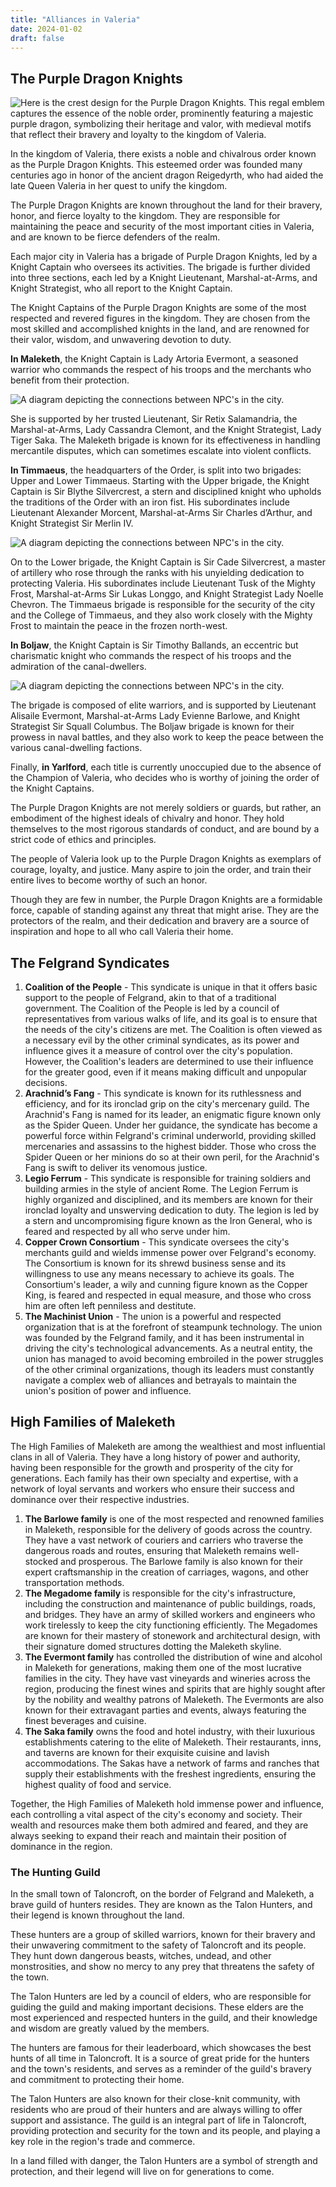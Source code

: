 ```yaml
---
title: "Alliances in Valeria"
date: 2024-01-02
draft: false
---
```

## The Purple Dragon Knights

<img class="thumbnailshadow" src="img/pdk.webp" alt="Here is the crest design for the Purple Dragon Knights. This regal emblem captures the essence of the noble order, prominently featuring a majestic purple dragon, symbolizing their heritage and valor, with medieval motifs that reflect their bravery and loyalty to the kingdom of Valeria.">


In the kingdom of Valeria, there exists a noble and chivalrous order known as the Purple Dragon Knights. This esteemed order was founded many centuries ago in honor of the ancient dragon Reigedyrth, who had aided the late Queen Valeria in her quest to unify the kingdom.

The Purple Dragon Knights are known throughout the land for their bravery, honor, and fierce loyalty to the kingdom. They are responsible for maintaining the peace and security of the most important cities in Valeria, and are known to be fierce defenders of the realm.

Each major city in Valeria has a brigade of Purple Dragon Knights, led by a Knight Captain who oversees its activities. The brigade is further divided into three sections, each led by a Knight Lieutenant, Marshal-at-Arms, and Knight Strategist, who all report to the Knight Captain.

The Knight Captains of the Purple Dragon Knights are some of the most respected and revered figures in the kingdom. They are chosen from the most skilled and accomplished knights in the land, and are renowned for their valor, wisdom, and unwavering devotion to duty.

**In Maleketh**, the Knight Captain is Lady Artoria Evermont, a seasoned warrior who commands the respect of his troops and the merchants who benefit from their protection. 

<img class="thumbnailshadow" src="img/mal_con.png" alt="A diagram depicting the connections between NPC's in the city.">

She is supported by her trusted Lieutenant, Sir Retix Salamandria, the Marshal-at-Arms, Lady Cassandra Clemont, and the Knight Strategist, Lady Tiger Saka. The Maleketh brigade is known for its effectiveness in handling mercantile disputes, which can sometimes escalate into violent conflicts.

**In Timmaeus**, the headquarters of the Order, is split into two brigades: Upper and Lower Timmaeus. Starting with the Upper brigade, the Knight Captain is Sir Blythe Silvercrest, a stern and disciplined knight who upholds the traditions of the Order with an iron fist. His subordinates include Lieutenant Alexander Morcent, Marshal-at-Arms Sir Charles d’Arthur, and Knight Strategist Sir Merlin IV. 

<img class="thumbnailshadow" src="img/tim_con.png" alt="A diagram depicting the connections between NPC's in the city.">

On to the Lower brigade, the Knight Captain is Sir Cade Silvercrest, a master of artillery who rose through the ranks with his unyielding dedication to protecting Valeria. His subordinates include Lieutenant Tusk of the Mighty Frost, Marshal-at-Arms Sir Lukas Longgo, and Knight Strategist Lady Noelle Chevron. The Timmaeus brigade is responsible for the security of the city and the College of Timmaeus, and they also work closely with the Mighty Frost to maintain the peace in the frozen north-west.

**In Boljaw**, the Knight Captain is Sir Timothy Ballands, an eccentric but charismatic knight who commands the respect of his troops and the admiration of the canal-dwellers. 

<img class="thumbnailshadow" src="img/bol_con.png" alt="A diagram depicting the connections between NPC's in the city.">

The brigade is composed of elite warriors, and is supported by Lieutenant Alisaile Evermont, Marshal-at-Arms Lady Evienne Barlowe, and Knight Strategist Sir Squall Columbus. The Boljaw brigade is known for their prowess in naval battles, and they also work to keep the peace between the various canal-dwelling factions.

Finally, **in Yarlford**, each title is currently unoccupied due to the absence of the Champion of Valeria, who decides who is worthy of joining the order of the Knight Captains.

The Purple Dragon Knights are not merely soldiers or guards, but rather, an embodiment of the highest ideals of chivalry and honor. They hold themselves to the most rigorous standards of conduct, and are bound by a strict code of ethics and principles.

The people of Valeria look up to the Purple Dragon Knights as exemplars of courage, loyalty, and justice. Many aspire to join the order, and train their entire lives to become worthy of such an honor.

Though they are few in number, the Purple Dragon Knights are a formidable force, capable of standing against any threat that might arise. They are the protectors of the realm, and their dedication and bravery are a source of inspiration and hope to all who call Valeria their home.

## The Felgrand Syndicates

1. **Coalition of the People** - This syndicate is unique in that it offers basic support to the people of Felgrand, akin to that of a traditional government. The Coalition of the People is led by a council of representatives from various walks of life, and its goal is to ensure that the needs of the city's citizens are met. The Coalition is often viewed as a necessary evil by the other criminal syndicates, as its power and influence gives it a measure of control over the city's population. However, the Coalition's leaders are determined to use their influence for the greater good, even if it means making difficult and unpopular decisions.
2. **Arachnid’s Fang** - This syndicate is known for its ruthlessness and efficiency, and for its ironclad grip on the city's mercenary guild. The Arachnid's Fang is named for its leader, an enigmatic figure known only as the Spider Queen. Under her guidance, the syndicate has become a powerful force within Felgrand's criminal underworld, providing skilled mercenaries and assassins to the highest bidder. Those who cross the Spider Queen or her minions do so at their own peril, for the Arachnid's Fang is swift to deliver its venomous justice.
3. **Legio Ferrum** - This syndicate is responsible for training soldiers and building armies in the style of ancient Rome. The Legion Ferrum is highly organized and disciplined, and its members are known for their ironclad loyalty and unswerving dedication to duty. The legion is led by a stern and uncompromising figure known as the Iron General, who is feared and respected by all who serve under him.
4. **Copper Crown Consortium** - This syndicate oversees the city's merchants guild and wields immense power over Felgrand's economy. The Consortium is known for its shrewd business sense and its willingness to use any means necessary to achieve its goals. The Consortium's leader, a wily and cunning figure known as the Copper King, is feared and respected in equal measure, and those who cross him are often left penniless and destitute.
5. **The Machinist Union** - The union is a powerful and respected organization that is at the forefront of steampunk technology. The union was founded by the Felgrand family, and it has been instrumental in driving the city's technological advancements. As a neutral entity, the union has managed to avoid becoming embroiled in the power struggles of the other criminal organizations, though its leaders must constantly navigate a complex web of alliances and betrayals to maintain the union's position of power and influence.

## High Families of Maleketh

The High Families of Maleketh are among the wealthiest and most influential clans in all of Valeria. They have a long history of power and authority, having been responsible for the growth and prosperity of the city for generations. Each family has their own specialty and expertise, with a network of loyal servants and workers who ensure their success and dominance over their respective industries.

1. **The Barlowe family** is one of the most respected and renowned families in Maleketh, responsible for the delivery of goods across the country. They have a vast network of couriers and carriers who traverse the dangerous roads and routes, ensuring that Maleketh remains well-stocked and prosperous. The Barlowe family is also known for their expert craftsmanship in the creation of carriages, wagons, and other transportation methods.
2. **The Megadome family** is responsible for the city's infrastructure, including the construction and maintenance of public buildings, roads, and bridges. They have an army of skilled workers and engineers who work tirelessly to keep the city functioning efficiently. The Megadomes are known for their mastery of stonework and architectural design, with their signature domed structures dotting the Maleketh skyline.
3. **The Evermont family** has controlled the distribution of wine and alcohol in Maleketh for generations, making them one of the most lucrative families in the city. They have vast vineyards and wineries across the region, producing the finest wines and spirits that are highly sought after by the nobility and wealthy patrons of Maleketh. The Evermonts are also known for their extravagant parties and events, always featuring the finest beverages and cuisine.
4. **The Saka family** owns the food and hotel industry, with their luxurious establishments catering to the elite of Maleketh. Their restaurants, inns, and taverns are known for their exquisite cuisine and lavish accommodations. The Sakas have a network of farms and ranches that supply their establishments with the freshest ingredients, ensuring the highest quality of food and service.

Together, the High Families of Maleketh hold immense power and influence, each controlling a vital aspect of the city's economy and society. Their wealth and resources make them both admired and feared, and they are always seeking to expand their reach and maintain their position of dominance in the region.

### The Hunting Guild
In the small town of Taloncroft, on the border of Felgrand and Maleketh, a brave guild of hunters resides. They are known as the Talon Hunters, and their legend is known throughout the land.

These hunters are a group of skilled warriors, known for their bravery and their unwavering commitment to the safety of Taloncroft and its people. They hunt down dangerous beasts, witches, undead, and other monstrosities, and show no mercy to any prey that threatens the safety of the town.

The Talon Hunters are led by a council of elders, who are responsible for guiding the guild and making important decisions. These elders are the most experienced and respected hunters in the guild, and their knowledge and wisdom are greatly valued by the members.

The hunters are famous for their leaderboard, which showcases the best hunts of all time in Taloncroft. It is a source of great pride for the hunters and the town's residents, and serves as a reminder of the guild's bravery and commitment to protecting their home.

The Talon Hunters are also known for their close-knit community, with residents who are proud of their hunters and are always willing to offer support and assistance. The guild is an integral part of life in Taloncroft, providing protection and security for the town and its people, and playing a key role in the region's trade and commerce.

In a land filled with danger, the Talon Hunters are a symbol of strength and protection, and their legend will live on for generations to come.

